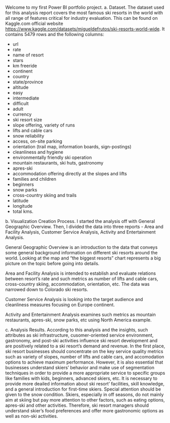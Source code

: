 Welcome to my first Power BI portfolio project.
a.	Dataset.
The dataset used for this analysis report covers the most famous ski resorts in the world with all range of features critical for industry evaluation.
This can be found on Kaggle.com official website https://www.kaggle.com/datasets/migueldefrutos/ski-resorts-world-wide. It contains 5479 rows and the following columns:
-	url
-	rate
-	name of resort
-	stars
-	km freeride
-	continent
-	country
-	state/province
-	altitude
-	easy
-	intermediate
-	difficult
-	adult
-	currency
-	ski resort size
-	slope offering, variety of runs
-	lifts and cable cars
-	snow reliability
-	access, on-site parking 
-	orientation (trail map, information boards, sign-postings)
-	cleanliness and hygiene
-	environmentally friendly ski operation
-	mountain restaurants, ski huts, gastronomy
-	apres-ski
-	accommodation offering directly at the slopes and lifts
-	families and children
-	beginners
-	snow parks
-	cross-country skiing and trails
-	latitude
-	longitude
-	total kms.
  
b.	Visualization Creation Process. 
I started the analysis off with General Geographic Overview. Then, I divided the data into three reports - Area and Facility Analysis, Customer Service Analysis, Activity and Entertainment Analysis.

General Geographic Overview is an introduction to the data that conveys some general background information on different ski resorts around the world. Looking at the map and “the biggest resorts” chart represents a big picture on the topic before going into details.

Area and Facility Analysis is intended to establish and evaluate relations between resort’s rate and such metrics as number of lifts and cable cars, cross-country skiing, accommodation, orientation, etc. The data was narrowed down to Colorado ski resorts. 

Customer Service Analysis is looking into the target audience and cleanliness measures focusing on Europe continent.

Activity and Entertainment Analysis examines such metrics as mountain restaurants, apres-ski, snow parks, etc using North America example.

c. Analysis Results.
According to this analysis and the insights, such attributes as ski infrastructure, cusomer-oriented service environment, gastronomy, and post-ski activities influence ski resort development and are positively related to a ski resort’s demand and revenue. In the first place, ski resort businesses should concentrate on the key service quality metrics such as variety of slopes, number of lifts and cable cars, and accomodation options to achieve maximum performance. However, it is also essential that businesses understand skiers’ behavior and make use of segmentation techniques in order to provide a more appropriate service to specific groups like families with kids, beginners, advanced skiers, etc. It is necessary to provide more deailed information about ski resort’ facilities, skill knowledge, and a general introduction for first-time skiers. Special attention should be given to the snow condition. Skiers, especially in off seasons, do not mainly aim at skiing but pay more attention to other factors, such as eating options, apres-ski and other activities. Therefore, ski resort managers should understand skier’s food preferences and offer more gastronomic options as well as non-ski activities.



